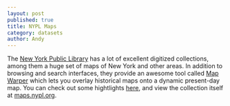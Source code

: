 ```yaml
---
layout: post
published: true
title: NYPL Maps
category: datasets
author: Andy
---
```


The [New York Public Library](http://nypl.org/) has a lot of excellent digitized collections, among them a huge set of maps of New York and other areas. In addition to browsing and search interfaces, they provide an awesome tool called [Map Warper](http://maps.nypl.org/warper/) which lets you overlay historical maps onto a dynamic present-day map. You can check out some hightlights [here](http://publicdomainreview.org/collections/highlights-from-the-20000-maps-made-freely-available-online-by-new-york-public-library/), and view the collection itself at [maps.nypl.org](http://maps.nypl.org/).